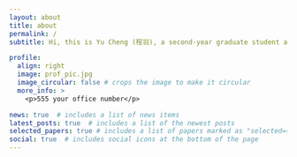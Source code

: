 ```yaml
---
layout: about
title: about
permalink: /
subtitle: Hi, this is Yu Cheng (程羽), a second-year graduate student at Peking University. I received my B.S. (Summa Cum Laude) from Turing Class at Peking University in 2022. I am advised by Prof. Zhi Yang. I am also a research intern in System Research Group of Microsoft Research Asia (MSRA), supervised by Dr. Jilong Xue and [Dr. Lingxiao Ma](https://xysmlx.github.io/). 

profile:
  align: right
  image: prof_pic.jpg
  image_circular: false # crops the image to make it circular
  more_info: >
    <p>555 your office number</p>

news: true  # includes a list of news items
latest_posts: true  # includes a list of the newest posts
selected_papers: true # includes a list of papers marked as "selected={true}"
social: true  # includes social icons at the bottom of the page
---
```

